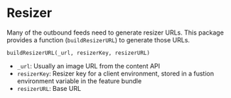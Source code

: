 # Resizer

Many of the outbound feeds need to generate resizer URLs. This package provides a function (`buildResizerURL`) to generate those URLs.

`buildResizerURL(_url, resizerKey, resizerURL)`

- `_url`: Usually an image URL from the content API
- `resizerKey`: Resizer key for a client environment, stored in a fustion environment variable in the feature bundle
- `resizerURL`: Base URL
